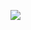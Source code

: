 ![]([http://kirstenhurley.com/](https://media0.giphy.com/media/fX33Hgfk3LvyN0Epm0/giphy.gif?cid=ecf05e47t0nqeeed7u5fjvbmgf3jeq1wh932p6f1ta6wydlj&ep=v1_stickers_search&rid=giphy.gif&ct=s)https://media0.giphy.com/media/fX33Hgfk3LvyN0Epm0/giphy.gif?cid=ecf05e47t0nqeeed7u5fjvbmgf3jeq1wh932p6f1ta6wydlj&ep=v1_stickers_search&rid=giphy.gif&ct=s)
